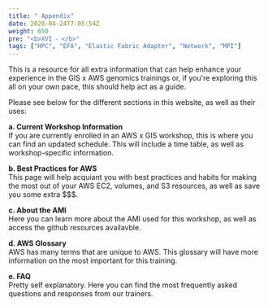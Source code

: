 ```yaml
---
title: " Appendix"
date: 2020-04-24T7:05:54Z
weight: 650
pre: "<b>XVI ⁃ </b>"
tags: ["HPC", "EFA", "Elastic Fabric Adapter", "Network", "MPI"]
---
```


This is a resource for all extra information that can help enhance your experience in the GIS x AWS genomics trainings or, if you're exploring this all on your own pace, this should help act as a guide. 

Please see below for the different sections in this website, as well as their uses:

**a. Current Workshop Information**  
    If you are currently enrolled in an AWS x GIS workshop, this is where you can find an updated schedule. This will include a time table, as well as workshop-specific information.

**b. Best Practices for AWS**  
    This page will help acquiant you with best practices and habits for making the most out of your AWS EC2, volumes, and S3 resources, as well as save you some extra $$$.

**c. About the AMI**  
    Here you can learn more about the AMI used for this workshop, as well as access the github resources availavble.

**d. AWS Glossary**  
    AWS has many terms that are unique to AWS. This glossary will have more information on the most important for this training.

**e. FAQ**  
    Pretty self explanatory. Here you can find the most frequently asked questions and responses from our trainers.
